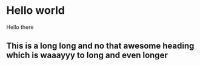 # Hello world

Hello there

## This is a long long and no that awesome heading which is waaayyy to long and even longer
